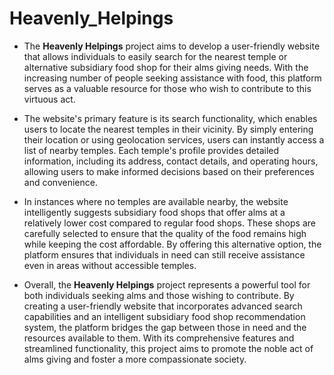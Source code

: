 # Heavenly_Helpings

- The **Heavenly Helpings** project aims to develop a user-friendly website that allows individuals to easily search for the nearest temple or alternative subsidiary food shop for their alms giving needs. With the increasing number of people seeking assistance with food, this platform serves as a valuable resource for those who wish to contribute to this virtuous act.

- The website's primary feature is its search functionality, which enables users to locate the nearest temples in their vicinity. By simply entering their location or using geolocation services, users can instantly access a list of nearby temples. Each temple's profile provides detailed information, including its address, contact details, and operating hours, allowing users to make informed decisions based on their preferences and convenience.

- In instances where no temples are available nearby, the website intelligently suggests subsidiary food shops that offer alms at a relatively lower cost compared to regular food shops. These shops are carefully selected to ensure that the quality of the food remains high while keeping the cost affordable. By offering this alternative option, the platform ensures that individuals in need can still receive assistance even in areas without accessible temples.

- Overall, the **Heavenly Helpings** project represents a powerful tool for both individuals seeking alms and those wishing to contribute. By creating a user-friendly website that incorporates advanced search capabilities and an intelligent subsidiary food shop recommendation system, the platform bridges the gap between those in need and the resources available to them. With its comprehensive features and streamlined functionality, this project aims to promote the noble act of alms giving and foster a more compassionate society.
